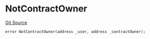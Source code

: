 # NotContractOwner
[Git Source](https://github.com/thrackle-io/tron/blob/f405cfa7d52aca0d1bdf3d82da9748579a0bb635/src/client/token/handler/diamond/HandlerDiamondLib.sol)


```solidity
error NotContractOwner(address _user, address _contractOwner);
```

